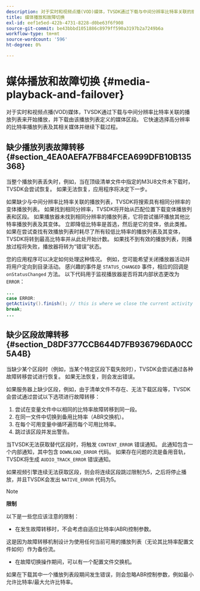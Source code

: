 ```yaml
---
description: 对于实时和视频点播(VOD)媒体，TVSDK通过下载与中间分辨率比特率关联的播放列表来开始播放，并下载由该播放列表定义的媒体区段。 它快速选择高分辨率的比特率播放列表及其相关媒体并继续下载过程。
title: 媒体播放和故障切换
exl-id: eef1e5ed-422b-4731-8228-d0be63f6f908
source-git-commit: be43bbbd1051886c8979ff590a3197b2a7249b6a
workflow-type: tm+mt
source-wordcount: '596'
ht-degree: 0%

---
```


# 媒体播放和故障切换 {#media-playback-and-failover}

对于实时和视频点播(VOD)媒体，TVSDK通过下载与中间分辨率比特率关联的播放列表来开始播放，并下载由该播放列表定义的媒体区段。 它快速选择高分辨率的比特率播放列表及其相关媒体并继续下载过程。

## 缺少播放列表故障转移 {#section_4EA0AEFA7FB84FCEA699DFB10B135368}

当整个播放列表丢失时，例如，当在顶级清单文件中指定的M3U8文件未下载时，TVSDK会尝试恢复。 如果无法恢复，应用程序将决定下一步。

如果缺少与中间分辨率比特率关联的播放列表，TVSDK将搜索具有相同分辨率的变体播放列表。 如果找到相同分辨率，TVSDK将开始从匹配位置下载变体播放列表和区段。 如果播放器未找到相同分辨率的播放列表，它将尝试循环播放其他比特率播放列表及其变体。 立即降低比特率是首选，然后是它的变体，依此类推。 如果在尝试查找有效播放列表时耗尽了所有较低比特率的播放列表及其变体，TVSDK将转到最高比特率并从此处开始计数。 如果找不到有效的播放列表，则播放过程将失败，播放器将转为“错误”状态。

您的应用程序可以决定如何处理这种情况。 例如，您可能希望关闭播放器活动并将用户定向到目录活动。 感兴趣的事件是 `STATUS_CHANGED` 事件，相应的回调是 `onStatusChanged` 方法。 以下代码用于监视播放器是否将其内部状态更改为 `ERROR`：

```java
... 
case ERROR: 
getActivity().finish(); // this is where we close the current activity (the Player activity) 
break; 
...
```

## 缺少区段故障转移 {#section_D8DF377CCB644D7FB936796DA0CC5A4B}

当缺少某个区段时（例如，当某个特定区段下载失败时），TVSDK会尝试通过各种故障转移尝试进行恢复。 如果无法恢复，则会发出错误。

如果服务器上缺少区段，例如，由于清单文件不存在、无法下载区段等，TVSDK会尝试通过尝试以下选项进行故障转移：

1. 尝试在变量文件中以相同的比特率故障转移到同一段。
1. 在同一文件中切换到备用比特率（ABR交换机）。
1. 在每个可用变量中循环遍历每个可用比特率。
1. 跳过该区段并发出警告。

当TVSDK无法获取替代区段时，将触发 `CONTENT_ERROR` 错误通知。 此通知包含一个内部通知，其中包含 `DOWNLOAD_ERROR` 代码。 如果存在问题的流是备用音轨，TVSDK将生成 `AUDIO_TRACK_ERROR` 错误通知。

如果视频引擎连续无法获取区段，则会将连续区段跳过限制为5，之后将停止播放，并且TVSDK会发出 `NATIVE_ERROR` 代码为5。

>[!NOTE]
>
>**限制**
>
>以下是一些您应该注意的限制：
>
>* 在发生故障转移时，不会考虑自适应比特率(ABR)控制参数。
>
>  这是因为故障转移机制设计为使用任何当前可用的播放列表（无论其比特率配置文件如何）作为备份流。
>* 在故障切换操作期间，可以有一个配置文件交换机。
>
>  如果在下载其中一个播放列表段期间发生错误，则会忽略ABR控制参数，例如最小允许比特率/最大允许比特率。
